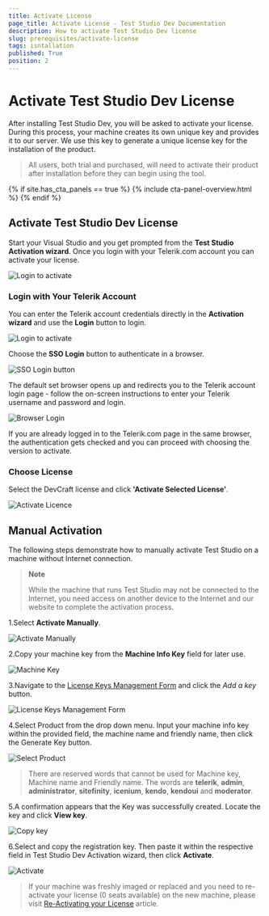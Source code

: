 ```yaml
---
title: Activate License
page_title: Activate License - Test Studio Dev Documentation
description: How to activate Test Studio Dev license
slug: prerequisites/activate-license
tags: isntallation
published: True
position: 2
---
```

# Activate Test Studio Dev License

After installing Test Studio Dev, you will be asked to activate your license. During this process, your machine creates its own unique key and provides it to our server. We use this key to generate a unique license key for the installation of the product.

> All users, both trial and purchased, will need to activate their product after installation before they can begin using the tool.

{% if site.has_cta_panels == true %}
{% include cta-panel-overview.html %}
{% endif %}

## Activate Test Studio Dev License 

Start your Visual Studio and you get prompted from the __Test Studio Activation wizard__. Once you login with your Telerik.com account you can activate your license. 

![Login to activate](images/installation/activation-wizard.png)

### Login with Your Telerik Account

You can enter the Telerik account credentials directly in the __Activation wizard__ and use the __Login__ button to login. 

![Login to activate](images/installation/activate-ts-dev.png)

Choose the __SSO Login__ button to authenticate in a browser.

![SSO Login button](images/installation/sso-button.png)

The default set browser opens up and redirects you to the Telerik account login page - follow the on-screen instructions to enter your Telerik username and password and login. 

![Browser Login](images/installation/browser-login.png)

If you are already logged in to the Telerik.com page in the same browser, the authentication gets checked and you can proceed with choosing the version to activate.

### Choose License

Select the DevCraft license and click __'Activate Selected License'__. 

![Activate Licence](images/installation/choose-license.png)

## Manual Activation

The following steps demonstrate how to manually activate Test Studio on a machine without Internet connection. 

> __Note__ 
> 
> While the machine that runs Test Studio may not be connected to the Internet, you need access on another device to the Internet and our website to complete the activation process.

1.Select __Activate Manually__.

![Activate Manually](images/installation/manual-activation.png)

2.Copy your machine key from the __Machine Info Key__ field for later use.

![Machine Key](images/installation/fig3.png)

3.Navigate to the <a href="https://www.telerik.com/account/your-products/testing-tools-manage-license-keys" target="_blank">License Keys Management Form</a> and click the _Add a key_ button.

![License Keys Management Form](images/installation/fig4.png)

4.Select Product from the drop down menu. Input your machine info key within the provided field, the machine name and friendly name, then click the Generate Key button. 

![Select Product](images/installation/fig5.png)

> There are reserved words that cannot be used for Machine key, Machine name and Friendly name. The words are **telerik**, **admin**, **administrator**, **sitefinity**, **icenium**, **kendo**, **kendoui** and **moderator**. 

5.A confirmation appears that the Key was successfully created. Locate the key and click __View key__.

![Copy key](images/installation/view-key.png)

6.Select and copy the registration key. Then paste it within the respective field in Test Studio Dev Activation wizard, then click __Activate__.

![Activate](images/installation/fig7.png)

>If your machine was freshly imaged or replaced and you need to re-activate your license (0 seats available) on the new machine, please visit <a href="/advanced-topics/installation/re-activating-your-license" target="_blank">Re-Activating your License</a> article.